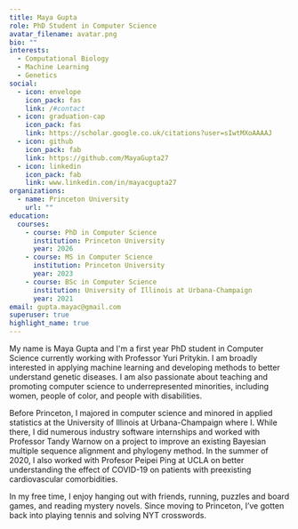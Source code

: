 ```yaml
---
title: Maya Gupta
role: PhD Student in Computer Science
avatar_filename: avatar.png
bio: ""
interests:
  - Computational Biology
  - Machine Learning
  - Genetics
social:
  - icon: envelope
    icon_pack: fas
    link: /#contact
  - icon: graduation-cap
    icon_pack: fas
    link: https://scholar.google.co.uk/citations?user=sIwtMXoAAAAJ
  - icon: github
    icon_pack: fab
    link: https://github.com/MayaGupta27
  - icon: linkedin
    icon_pack: fab
    link: www.linkedin.com/in/mayacgupta27
organizations:
  - name: Princeton University
    url: ""
education:
  courses:
    - course: PhD in Computer Science
      institution: Princeton University
      year: 2026
    - course: MS in Computer Science
      institution: Princeton University
      year: 2023
    - course: BSc in Computer Science
      institution: University of Illinois at Urbana-Champaign
      year: 2021
email: gupta.mayac@gmail.com
superuser: true
highlight_name: true
---
```

My name is Maya Gupta and I'm a first year PhD student in Computer Science currently working with Professor Yuri Pritykin. I am broadly interested in applying machine learning and developing methods to better understand genetic diseases. I am also passionate about teaching and promoting computer science to underrepresented minorities, including women, people of color, and people with disabilities. 

Before Princeton, I majored in computer science and minored in applied statistics at the University of Illinois at Urbana-Champaign where I. While there, I did numerous industry software internships and worked with Professor Tandy Warnow on a project to improve an existing Bayesian multiple sequence alignment and phylogeny method. In the summer of 2020, I also worked with Profesor Peipei Ping at UCLA on better understanding the effect of COVID-19 on patients with preexisting cardiovascular comorbidities.

In my free time, I enjoy hanging out with friends, running, puzzles and board games, and reading mystery novels. Since moving to Princeton, I’ve gotten back into playing tennis and solving NYT crosswords.